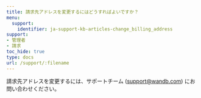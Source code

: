 ```yaml
---
title: 請求先アドレスを変更するにはどうすればよいですか？
menu:
  support:
    identifier: ja-support-kb-articles-change_billing_address
support:
- 管理者
- 請求
toc_hide: true
type: docs
url: /support/:filename
---
```


請求先アドレスを変更するには、サポートチーム (support@wandb.com) にお問い合わせください。